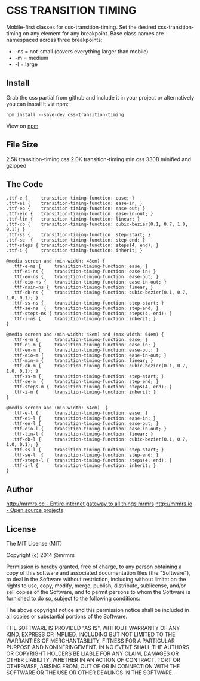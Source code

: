 # CSS TRANSITION TIMING

  Mobile-first classes for css-transition-timing.
  Set the desired css-transition-timing on any element for any breakpoint.
  Base class names are namespaced across three breakpoints:

*  -ns = not-small (covers everything larger than mobile)
*  -m  = medium
*  -l  = large

## Install
Grab the css partial from github and include it in your project or alternatively
you can install it via npm:
```
npm install --save-dev css-transition-timing
```
View on [npm](https://www.npmjs.org/package/css-transition-timing)


## File Size

2.5K transition-timing.css
2.0K transition-timing.min.css 
330B minified and gzipped

## The Code
```
.ttf-e {     transition-timing-function: ease; }
.ttf-ei {    transition-timing-function: ease-in; }
.ttf-eo {    transition-timing-function: ease-out; }
.ttf-eio {   transition-timing-function: ease-in-out; }
.ttf-lin {   transition-timing-function: linear; }
.ttf-cb {    transition-timing-function: cubic-bezier(0.1, 0.7, 1.0, 0.1); }
.ttf-ss {    transition-timing-function: step-start; }
.ttf-se  {   transition-timing-function: step-end; }
.ttf-steps { transition-timing-function: steps(4, end); }
.ttf-i {     transition-timing-function: inherit; }

@media screen and (min-width: 48em) {
  .ttf-e-ns { 	  transition-timing-function: ease; }
  .ttf-ei-ns {    transition-timing-function: ease-in; }
  .ttf-eo-ns {    transition-timing-function: ease-out; }
  .ttf-eio-ns {   transition-timing-function: ease-in-out; }
  .ttf-nsin-ns {  transition-timing-function: linear; }
  .ttf-cb-ns {    transition-timing-function: cubic-bezier(0.1, 0.7, 1.0, 0.1); }
  .ttf-ss-ns {    transition-timing-function: step-start; }
  .ttf-se-ns  {   transition-timing-function: step-end; }
  .ttf-steps-ns { transition-timing-function: steps(4, end); }
  .ttf-i-ns {     transition-timing-function: inherit; }
}

@media screen and (min-width: 48em) and (max-width: 64em) {
  .ttf-e-m {      transition-timing-function: ease; }
  .ttf-ei-m {     transition-timing-function: ease-in; }
  .ttf-eo-m {     transition-timing-function: ease-out; }
  .ttf-eio-m {    transition-timing-function: ease-in-out; }
  .ttf-min-m {    transition-timing-function: linear; }
  .ttf-cb-m {     transition-timing-function: cubic-bezier(0.1, 0.7, 1.0, 0.1); }
  .ttf-ss-m {     transition-timing-function: step-start; }
  .ttf-se-m  {    transition-timing-function: step-end; }
  .ttf-steps-m {  transition-timing-function: steps(4, end); }
  .ttf-i-m {      transition-timing-function: inherit; }
}

@media screen and (min-width: 64em)  {
  .ttf-e-l {      transition-timing-function: ease; }
  .ttf-ei-l {     transition-timing-function: ease-in; }
  .ttf-eo-l {     transition-timing-function: ease-out; }
  .ttf-eio-l {    transition-timing-function: ease-in-out; }
  .ttf-lin-l {    transition-timing-function: linear; }
  .ttf-cb-l {     transition-timing-function: cubic-bezier(0.1, 0.7, 1.0, 0.1); }
  .ttf-ss-l {     transition-timing-function: step-start; }
  .ttf-se-l  {    transition-timing-function: step-end; }
  .ttf-steps-l {  transition-timing-function: steps(4, end); }
  .ttf-i-l {      transition-timing-function: inherit; }
}

```

## Author

[http://mrmrs.cc - Entire internet gateway to all things mrmrs](http://mrmrs.cc)
[http://mrmrs.io - Open source projects](http://mrmrs.io)

## License

The MIT License (MIT)

Copyright (c) 2014 @mrmrs

Permission is hereby granted, free of charge, to any person obtaining a copy
of this software and associated documentation files (the "Software"), to deal
in the Software without restriction, including without limitation the rights
to use, copy, modify, merge, publish, distribute, sublicense, and/or sell
copies of the Software, and to permit persons to whom the Software is
furnished to do so, subject to the following conditions:

The above copyright notice and this permission notice shall be included in
all copies or substantial portions of the Software.

THE SOFTWARE IS PROVIDED "AS IS", WITHOUT WARRANTY OF ANY KIND, EXPRESS OR
IMPLIED, INCLUDING BUT NOT LIMITED TO THE WARRANTIES OF MERCHANTABILITY,
FITNESS FOR A PARTICULAR PURPOSE AND NONINFRINGEMENT. IN NO EVENT SHALL THE
AUTHORS OR COPYRIGHT HOLDERS BE LIABLE FOR ANY CLAIM, DAMAGES OR OTHER
LIABILITY, WHETHER IN AN ACTION OF CONTRACT, TORT OR OTHERWISE, ARISING FROM,
OUT OF OR IN CONNECTION WITH THE SOFTWARE OR THE USE OR OTHER DEALINGS IN
THE SOFTWARE.

